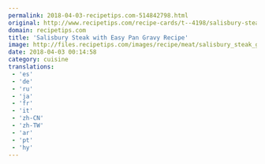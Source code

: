 ```yaml
---
permalink: 2018-04-03-recipetips.com-514842798.html
original: http://www.recipetips.com/recipe-cards/t--4198/salisbury-steak-with-easy-pan-gravy.asp
domain: recipetips.com
title: 'Salisbury Steak with Easy Pan Gravy Recipe'
image: http://files.recipetips.com/images/recipe/meat/salisbury_steak_gravy.jpg
date: 2018-04-03 00:14:58
category: cuisine
translations: 
 - 'es'
 - 'de'
 - 'ru'
 - 'ja'
 - 'fr'
 - 'it'
 - 'zh-CN'
 - 'zh-TW'
 - 'ar'
 - 'pt'
 - 'hy'
---
```


